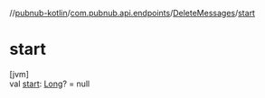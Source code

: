 //[pubnub-kotlin](../../../index.md)/[com.pubnub.api.endpoints](../index.md)/[DeleteMessages](index.md)/[start](start.md)

# start

[jvm]\
val [start](start.md): [Long](https://kotlinlang.org/api/latest/jvm/stdlib/kotlin/-long/index.html)? = null
